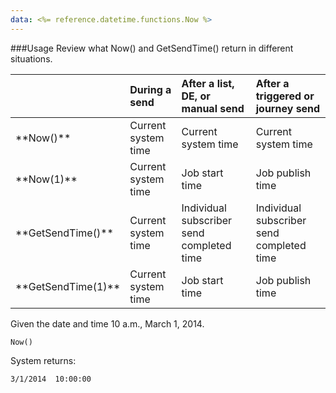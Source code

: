```yaml
---
data: <%= reference.datetime.functions.Now %>
---
```

###Usage
Review what Now() and GetSendTime() return in different situations.
<table class="table table-hover">
    <thead align="left">
        <tr>
            <th></th>
            <th>During a send</th>
            <th>After a list, DE, or manual send</th>
            <th>After a triggered or journey send</th>
        </tr>
    </thead>
    <tbody>
        <tr>
            <td>**Now()**</td>
            <td>Current system time</td>
            <td>Current system time</td>
            <td>Current system time</td>
        </tr>
        <tr>
            <td>**Now(1)**</td>
            <td>Current system time</td>
            <td>Job start time</td>
            <td>Job publish time</td>
        </tr>
        <tr>
            <td>**GetSendTime()**</td>
            <td>Current system time</td>
            <td>Individual subscriber send completed time</td>
            <td>Individual subscriber send completed time</td>
        </tr>
        <tr>
            <td>**GetSendTime(1)**</td>
            <td>Current system time</td>
            <td>Job start time</td>
            <td>Job publish time</td>
        </tr>
    </tbody>
</table>

Given the date and time 10 a.m., March 1, 2014.
```
Now()
```
System returns:
```
3/1/2014  10:00:00
```
